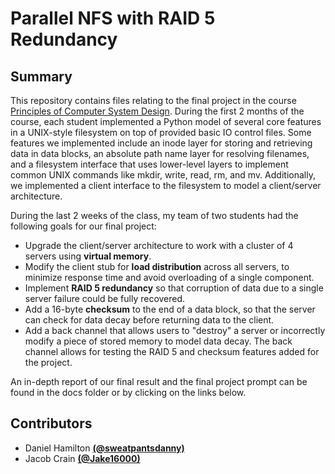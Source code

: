 # Parallel NFS with RAID 5 Redundancy

## Summary

This repository contains files relating to the final project in the course [Principles of Computer System Design](https://www.ece.ufl.edu/wp-content/uploads/syllabi/Fall2019/EEL4736_Prin_Comp_Sys_Figueiredo_Fall_2019.pdf). During the first 2 months of the course, each student implemented a Python model of several core features in a UNIX-style filesystem on top of provided basic IO control files. Some features we implemented include an inode layer for storing and retrieving data in data blocks,  an absolute path name layer for resolving filenames, and a filesystem interface that uses lower-level layers to implement common UNIX commands like mkdir, write, read, rm, and mv. Additionally, we implemented a client interface to the filesystem to model a client/server architecture. 

During the last 2 weeks of the class, my team of two students had the following goals for our final project:
- Upgrade the client/server architecture to work with a cluster of 4 servers using **virtual memory**.
- Modify the client stub for **load distribution** across all servers, to minimize response time and avoid overloading of a single component.
- Implement **RAID 5 redundancy** so that corruption of data due to a single server failure could be fully recovered.
- Add a 16-byte **checksum** to the end of a data block, so that the server can check for data decay before returning data to the client.
- Add a back channel that allows users to "destroy" a server or incorrectly modify a piece of stored memory to model data decay. The back channel allows for testing the RAID 5 and checksum features added for the project.

An in-depth report of our final result and the final project prompt can be found in the docs folder or by clicking on the links below.

## Contributors

- Daniel Hamilton [**(@sweatpantsdanny)**](https://github.com/sweatpantsdanny)
- Jacob Crain [**(@Jake16000)**](https://github.com/Jake16000)
